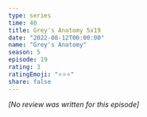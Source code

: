 ```yaml
---
type: series
time: 40
title: Grey's Anatomy 5x19
date: "2022-08-12T00:00:00"
name: "Grey's Anatomy"
season: 5
episode: 19
rating: 3
ratingEmoji: "⭐️⭐️⭐️"
share: false
---
```


*[No review was written for this episode]*